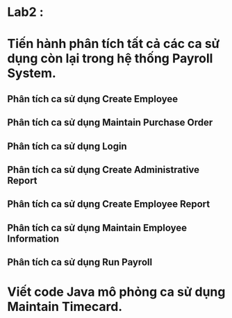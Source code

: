 # Lab2 :
# Tiến hành phân tích tất cả các ca sử dụng còn lại trong hệ thống Payroll System.
## Phân tích ca sử dụng Create Employee
## Phân tích ca sử dụng Maintain Purchase Order
## Phân tích ca sử dụng Login
## Phân tích ca sử dụng Create Administrative Report
## Phân tích ca sử dụng Create Employee Report
## Phân tích ca sử dụng Maintain Employee Information
## Phân tích ca sử dụng Run Payroll
# Viết code Java mô phỏng ca sử dụng Maintain Timecard.
